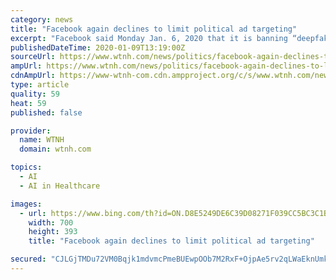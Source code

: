 ```yaml
---
category: news
title: "Facebook again declines to limit political ad targeting"
excerpt: "Facebook said Monday Jan. 6, 2020 that it is banning “deepfake” videos, the false but realistic clips created with artificial intelligence and sophisticated ... with a three-week course of radiation therapy. CONNECTICUT (WTNH) -- This past November ..."
publishedDateTime: 2020-01-09T13:19:00Z
sourceUrl: https://www.wtnh.com/news/politics/facebook-again-declines-to-limit-political-ad-targeting/
ampUrl: https://www.wtnh.com/news/politics/facebook-again-declines-to-limit-political-ad-targeting/amp/
cdnAmpUrl: https://www-wtnh-com.cdn.ampproject.org/c/s/www.wtnh.com/news/politics/facebook-again-declines-to-limit-political-ad-targeting/amp/
type: article
quality: 59
heat: 59
published: false

provider:
  name: WTNH
  domain: wtnh.com

topics:
  - AI
  - AI in Healthcare

images:
  - url: https://www.bing.com/th?id=ON.D8E5249DE6C39D08271F039CC5BC3C1B
    width: 700
    height: 393
    title: "Facebook again declines to limit political ad targeting"

secured: "CJLGjTMDu72VM0Bqjk1mdvmcPmeBUEwpOOb7M2RxF+OjpAe5rv2qLWaEknUmkvtsVRu1wZ5AffOmjPU9CIasBFy+dVUSDSWKbNwzCpSdDiemXLdhPwoqoYJSDIIdu7oM93MilRfeN7AlsyY79HquKRZ2UJs+II8N7BXXkkifZOmvnGVEP5T9RhvI6M54pBRC2RP8jLdYh5YoNvLNpzqR7L6AZxDxgyp3h5uSwlAsn7K/Y95RnTBzjrTqCTFxTdm3vTupWFedF5j1iwF1OJaE2A==;WcBgdZumGIQuzJ+KvEoBEQ=="
---
```


